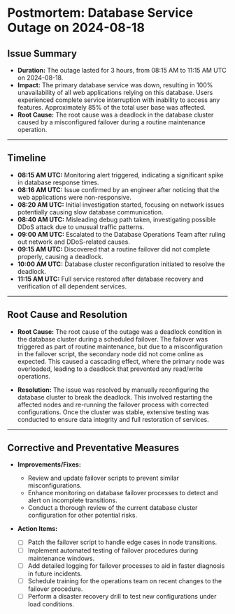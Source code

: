 # Postmortem: Database Service Outage on 2024-08-18


## Issue Summary

- **Duration:** The outage lasted for 3 hours, from 08:15 AM to 11:15 AM UTC on 2024-08-18.
- **Impact:** The primary database service was down, resulting in 100% unavailability of all web applications relying on this database. Users experienced complete service interruption with inability to access any features. Approximately 85% of the total user base was affected.
- **Root Cause:** The root cause was a deadlock in the database cluster caused by a misconfigured failover during a routine maintenance operation.

---

## Timeline

- **08:15 AM UTC:** Monitoring alert triggered, indicating a significant spike in database response times.
- **08:16 AM UTC:** Issue confirmed by an engineer after noticing that the web applications were non-responsive.
- **08:20 AM UTC:** Initial investigation started, focusing on network issues potentially causing slow database communication.
- **08:40 AM UTC:** Misleading debug path taken, investigating possible DDoS attack due to unusual traffic patterns.
- **09:00 AM UTC:** Escalated to the Database Operations Team after ruling out network and DDoS-related causes.
- **09:15 AM UTC:** Discovered that a routine failover did not complete properly, causing a deadlock.
- **10:00 AM UTC:** Database cluster reconfiguration initiated to resolve the deadlock.
- **11:15 AM UTC:** Full service restored after database recovery and verification of all dependent services.

---

## Root Cause and Resolution

- **Root Cause:** The root cause of the outage was a deadlock condition in the database cluster during a scheduled failover. The failover was triggered as part of routine maintenance, but due to a misconfiguration in the failover script, the secondary node did not come online as expected. This caused a cascading effect, where the primary node was overloaded, leading to a deadlock that prevented any read/write operations.
  
- **Resolution:** The issue was resolved by manually reconfiguring the database cluster to break the deadlock. This involved restarting the affected nodes and re-running the failover process with corrected configurations. Once the cluster was stable, extensive testing was conducted to ensure data integrity and full restoration of services.

---

## Corrective and Preventative Measures

- **Improvements/Fixes:**
  - Review and update failover scripts to prevent similar misconfigurations.
  - Enhance monitoring on database failover processes to detect and alert on incomplete transitions.
  - Conduct a thorough review of the current database cluster configuration for other potential risks.

- **Action Items:**
  - [ ] Patch the failover script to handle edge cases in node transitions.
  - [ ] Implement automated testing of failover procedures during maintenance windows.
  - [ ] Add detailed logging for failover processes to aid in faster diagnosis in future incidents.
  - [ ] Schedule training for the operations team on recent changes to the failover procedure.
  - [ ] Perform a disaster recovery drill to test new configurations under load conditions.
